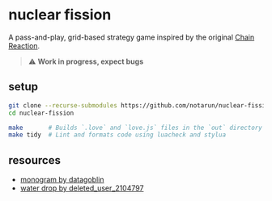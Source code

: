 # nuclear fission

A pass-and-play, grid-based strategy game inspired by the original [Chain Reaction](https://play.google.com/store/apps/details?id=com.BuddyMattEnt.ChainReaction&hl=en_IN).

> ⚠️ **Work in progress, expect bugs**

## setup

```bash
git clone --recurse-submodules https://github.com/notarun/nuclear-fission
cd nuclear-fission

make       # Builds `.love` and `love.js` files in the `out` directory
make tidy  # Lint and formats code using luacheck and stylua
```

## resources

- [monogram by datagoblin](https://datagoblin.itch.io/monogram)
- [water drop by deleted_user_2104797](https://freesound.org/s/166320/)
